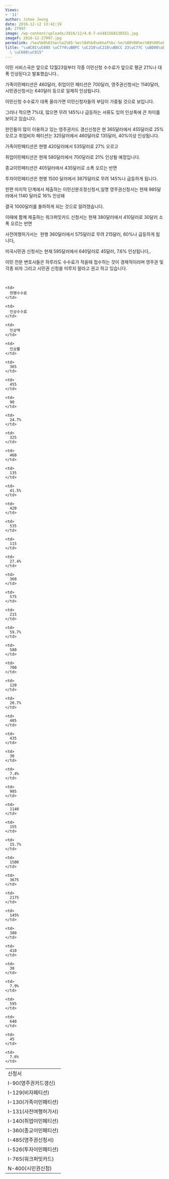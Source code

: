 ```yaml
---
Views:
- '11'
author: Jihee Jeong
date: 2016-12-12 13:42:19
id: 27997
image: /wp-content/uploads/2016/12/4.0-7-e1481568130551.jpg
imagef: 2016-12-27997.jpg
permalink: /%ea%b0%81%ec%a2%85-%ec%9d%b4%eb%af%bc-%ec%88%98%ec%88%98%eb%a3%8c-23%ec%9d%bc-%eb%b6%80%ed%84%b0-%ec%9d%b8%ec%83%81-%ec%98%88%ec%a0%95/
title: "\uAC01\uC885 \uC774\uBBFC \uC218\uC218\uB8CC 23\uC77C \uBD80\uD130 \uC778\uC0C1\
  \ \uC608\uC815"
---
```


이민 서비스국은 앞으로 12월23일부터 각종 이민신청 수수료가 앞으로 평균 21%나 대폭 인상된다고 발표했습니다..

가족이민페티션은 460달러, 취업이민 페티션은 700달러, 영주권신청서는 1140달러, 시민권신청서는 640달러 등으로 일제히 인상됩니다.

이민신청 수수료가 대폭 올라가면 이민신청자들의 부담이 가중될 것으로 보입니다.

그러나 적으면 7%대, 많으면 무려 145%나 급등하는 서류도 있어 인상폭에 큰 차이를 보이고 있습니다.

한인들이 많이 이용하고 있는 영주권카드 갱신신청은 현 365달러에서 455달러로 25% 오르고 취업비자 페티션는 325달러에서 460달러로 135달러, 40%이상 인상됩니다.

가족이민페티션은 현행 420달러에서 535달러로 27% 오르고

취업이민페티션은 현재 580달러에서 700달러로 21% 인상될 예정입니다.

종교이민페티션은 405달러에서 435달러로 소폭 오르는 반면

투자이민페티션은 현행 1500 달러에서 3675달러로 무려 145%나 급등하게 됩니다.

한편 마지막 단계에서 제출하는 이민신분조정신청서,일명 영주권신청서는 현재 985달러에서 1140 달러로 16% 인상돼

결국 1000달러를 돌파하게 되는 것으로 알려졌습니다.

이때에 함께 제출하는 워크퍼밋카드 신청서는 현재 380달러에서 410달러로 30달러 소폭 오르는 반면

사전여행허가서는  현행 360달러에서 575달러로 무려 215달러, 60%나 급등하게 됩니다,

미국시민권 신청서는 현재 595달러에서 640달러로 45달러, 7.6% 인상됩니다,.

이민 전문 변호사들은 하루라도 수수료가 적을때 접수하는 것이 경제적이라며 영주권 및 각종 비자 그리고 시민권 신청을 미루지 말라고 권고 하고 있습니다.

&nbsp;

<table style="height: 671px;" width="673">
  <tr>
    <td>
      신청서
    </td>
    
    <td>
      현행수수료
    </td>
    
    <td>
      인상수수료
    </td>
    
    <td>
      인상액
    </td>
    
    <td>
      인상률
    </td>
  </tr>
  
  <tr>
    <td>
      I-90(영주권카드갱신)
    </td>
    
    <td>
      365
    </td>
    
    <td>
      455
    </td>
    
    <td>
      90
    </td>
    
    <td>
      24.7%
    </td>
  </tr>
  
  <tr>
    <td>
      I-129(비자페티션)
    </td>
    
    <td>
      325
    </td>
    
    <td>
      460
    </td>
    
    <td>
      135
    </td>
    
    <td>
      41.5%
    </td>
  </tr>
  
  <tr>
    <td>
      I-130(가족이민페티션)
    </td>
    
    <td>
      420
    </td>
    
    <td>
      535
    </td>
    
    <td>
      115
    </td>
    
    <td>
      27.4%
    </td>
  </tr>
  
  <tr>
    <td>
      I-131(사전여행허가서)
    </td>
    
    <td>
      360
    </td>
    
    <td>
      575
    </td>
    
    <td>
      215
    </td>
    
    <td>
      59.7%
    </td>
  </tr>
  
  <tr>
    <td>
      I-140(취업이민페티션)
    </td>
    
    <td>
      580
    </td>
    
    <td>
      700
    </td>
    
    <td>
      120
    </td>
    
    <td>
      20.7%
    </td>
  </tr>
  
  <tr>
    <td>
      I-360(종교이민페티션)
    </td>
    
    <td>
      405
    </td>
    
    <td>
      435
    </td>
    
    <td>
      30
    </td>
    
    <td>
      7.4%
    </td>
  </tr>
  
  <tr>
    <td>
      I-485(영주권신청서)
    </td>
    
    <td>
      985
    </td>
    
    <td>
      1140
    </td>
    
    <td>
      155
    </td>
    
    <td>
      15.7%
    </td>
  </tr>
  
  <tr>
    <td>
      I-526(투자이민페티션)
    </td>
    
    <td>
      1500
    </td>
    
    <td>
      3675
    </td>
    
    <td>
      2175
    </td>
    
    <td>
      145%
    </td>
  </tr>
  
  <tr>
    <td>
      I-765(워크퍼밋카드)
    </td>
    
    <td>
      380
    </td>
    
    <td>
      410
    </td>
    
    <td>
      30
    </td>
    
    <td>
      7.9%
    </td>
  </tr>
  
  <tr>
    <td>
      N-400(시민권신청)
    </td>
    
    <td>
      595
    </td>
    
    <td>
      640
    </td>
    
    <td>
      45
    </td>
    
    <td>
      7.6%
    </td>
  </tr>
</table>